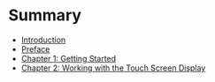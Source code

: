 # Summary

* [Introduction](README.md)
* [Preface](preface.md)
* [Chapter 1: Getting Started](gettingStarted.md)
* [Chapter 2: Working with the Touch Screen Display](chapter_2_working_with_the_touch_screen_display.md)

